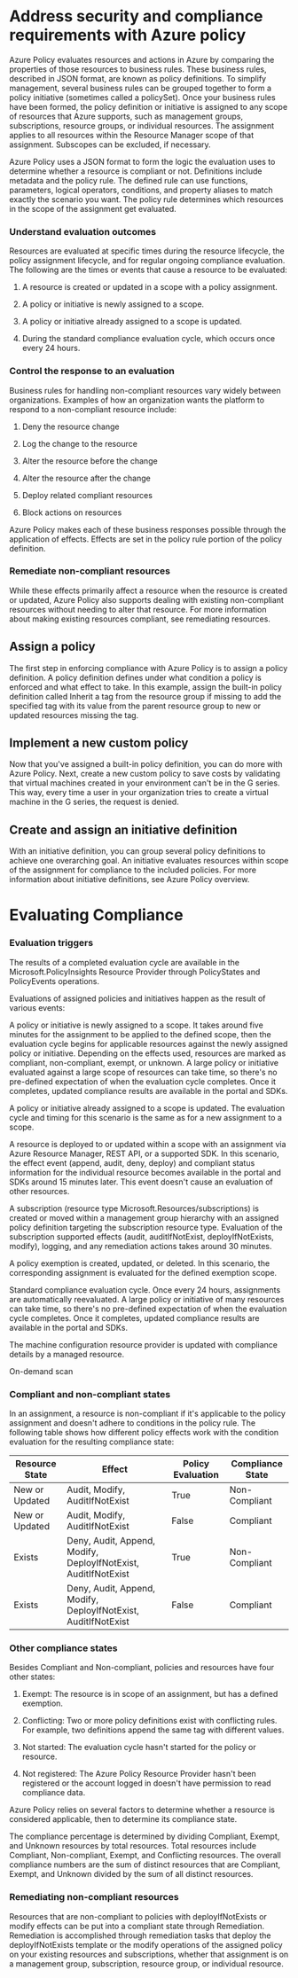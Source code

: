 # Address security and compliance requirements with Azure policy

Azure Policy evaluates resources and actions in Azure by comparing the properties of those resources to business rules. These business rules, described in JSON format, are known as policy definitions. To simplify management, several business rules can be grouped together to form a policy initiative (sometimes called a policySet). Once your business rules have been formed, the policy definition or initiative is assigned to any scope of resources that Azure supports, such as management groups, subscriptions, resource groups, or individual resources. The assignment applies to all resources within the Resource Manager scope of that assignment. Subscopes can be excluded, if necessary.

Azure Policy uses a JSON format to form the logic the evaluation uses to determine whether a resource is compliant or not. Definitions include metadata and the policy rule. The defined rule can use functions, parameters, logical operators, conditions, and property aliases to match exactly the scenario you want. The policy rule determines which resources in the scope of the assignment get evaluated.

### Understand evaluation outcomes

Resources are evaluated at specific times during the resource lifecycle, the policy assignment lifecycle, and for regular ongoing compliance evaluation. The following are the times or events that cause a resource to be evaluated:

1) A resource is created or updated in a scope with a policy assignment.

2) A policy or initiative is newly assigned to a scope.

3) A policy or initiative already assigned to a scope is updated.

4) During the standard compliance evaluation cycle, which occurs once every 24 hours.

### Control the response to an evaluation

Business rules for handling non-compliant resources vary widely between organizations. Examples of how an organization wants the platform to respond to a non-compliant resource include:

1) Deny the resource change

2) Log the change to the resource

3) Alter the resource before the change

4) Alter the resource after the change

5) Deploy related compliant resources

6) Block actions on resources

Azure Policy makes each of these business responses possible through the application of effects. Effects are set in the policy rule portion of the policy definition.

### Remediate non-compliant resources

While these effects primarily affect a resource when the resource is created or updated, Azure Policy also supports dealing with existing non-compliant resources without needing to alter that resource. For more information about making existing resources compliant, see remediating resources.

## Assign a policy

The first step in enforcing compliance with Azure Policy is to assign a policy definition. A policy definition defines under what condition a policy is enforced and what effect to take. In this example, assign the built-in policy definition called Inherit a tag from the resource group if missing to add the specified tag with its value from the parent resource group to new or updated resources missing the tag.

## Implement a new custom policy

Now that you've assigned a built-in policy definition, you can do more with Azure Policy. Next, create a new custom policy to save costs by validating that virtual machines created in your environment can't be in the G series. This way, every time a user in your organization tries to create a virtual machine in the G series, the request is denied.

## Create and assign an initiative definition

With an initiative definition, you can group several policy definitions to achieve one overarching goal. An initiative evaluates resources within scope of the assignment for compliance to the included policies. For more information about initiative definitions, see Azure Policy overview.

# Evaluating Compliance

### Evaluation triggers

The results of a completed evaluation cycle are available in the Microsoft.PolicyInsights Resource Provider through PolicyStates and PolicyEvents operations.

Evaluations of assigned policies and initiatives happen as the result of various events:

A policy or initiative is newly assigned to a scope. It takes around five minutes for the assignment to be applied to the defined scope, then the evaluation cycle begins for applicable resources against the newly assigned policy or initiative. Depending on the effects used, resources are marked as compliant, non-compliant, exempt, or unknown. A large policy or initiative evaluated against a large scope of resources can take time, so there's no pre-defined expectation of when the evaluation cycle completes. Once it completes, updated compliance results are available in the portal and SDKs.

A policy or initiative already assigned to a scope is updated. The evaluation cycle and timing for this scenario is the same as for a new assignment to a scope.

A resource is deployed to or updated within a scope with an assignment via Azure Resource Manager, REST API, or a supported SDK. In this scenario, the effect event (append, audit, deny, deploy) and compliant status information for the individual resource becomes available in the portal and SDKs around 15 minutes later. This event doesn't cause an evaluation of other resources.

A subscription (resource type Microsoft.Resources/subscriptions) is created or moved within a management group hierarchy with an assigned policy definition targeting the subscription resource type. Evaluation of the subscription supported effects (audit, auditIfNotExist, deployIfNotExists, modify), logging, and any remediation actions takes around 30 minutes.

A policy exemption is created, updated, or deleted. In this scenario, the corresponding assignment is evaluated for the defined exemption scope.

Standard compliance evaluation cycle. Once every 24 hours, assignments are automatically reevaluated. A large policy or initiative of many resources can take time, so there's no pre-defined expectation of when the evaluation cycle completes. Once it completes, updated compliance results are available in the portal and SDKs.

The machine configuration resource provider is updated with compliance details by a managed resource.

On-demand scan

### Compliant and non-compliant states

In an assignment, a resource is non-compliant if it's applicable to the policy assignment and doesn't adhere to conditions in the policy rule. The following table shows how different policy effects work with the condition evaluation for the resulting compliance state:

| **Resource State**   | **Effect**                                                       | **Policy Evaluation** | **Compliance State** |
|----------------------|-------------------------------------------------------------------|------------------------|----------------------|
| New or Updated       | Audit, Modify, AuditIfNotExist                                   | True                   | Non-Compliant        |
| New or Updated       | Audit, Modify, AuditIfNotExist                                   | False                  | Compliant            |
| Exists               | Deny, Audit, Append, Modify, DeployIfNotExist, AuditIfNotExist   | True                   | Non-Compliant        |
| Exists               | Deny, Audit, Append, Modify, DeployIfNotExist, AuditIfNotExist   | False                  | Compliant            |

### Other compliance states

Besides Compliant and Non-compliant, policies and resources have four other states:

1) Exempt: The resource is in scope of an assignment, but has a defined exemption.

2) Conflicting: Two or more policy definitions exist with conflicting rules. For example, two definitions append the same tag with different values.

3) Not started: The evaluation cycle hasn't started for the policy or resource.

4) Not registered: The Azure Policy Resource Provider hasn't been registered or the account logged in doesn't have permission to read compliance data.

Azure Policy relies on several factors to determine whether a resource is considered applicable, then to determine its compliance state.

The compliance percentage is determined by dividing Compliant, Exempt, and Unknown resources by total resources. Total resources include Compliant, Non-compliant, Exempt, and Conflicting resources. The overall compliance numbers are the sum of distinct resources that are Compliant, Exempt, and Unknown divided by the sum of all distinct resources.

### Remediating non-compliant resources

Resources that are non-compliant to policies with deployIfNotExists or modify effects can be put into a compliant state through Remediation. Remediation is accomplished through remediation tasks that deploy the deployIfNotExists template or the modify operations of the assigned policy on your existing resources and subscriptions, whether that assignment is on a management group, subscription, resource group, or individual resource.
